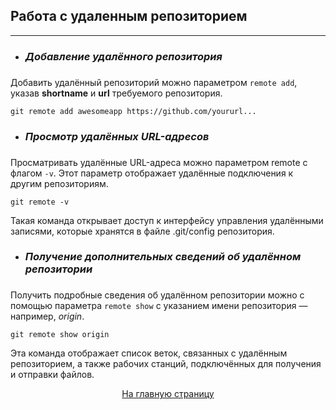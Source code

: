 ## Работа с удаленным репозиторием
---
* ___<h3>Добавление удалённого репозитория<h3>___


Добавить удалённый репозиторий можно параметром `remote add`, указав **shortname** и **url** требуемого репозитория.

```bash-
git remote add awesomeapp https://github.com/yoururl...
```

* ___<h3>Просмотр удалённых URL-адресов<h3>___

Просматривать удалённые URL-адреса можно параметром remote с флагом `-v`. Этот параметр отображает удалённые подключения к другим репозиториям.

```bash-
git remote -v
```

Такая команда открывает доступ к интерфейсу управления удалёнными записями, которые хранятся в файле .git/config репозитория.


* ___<h3>Получение дополнительных сведений об удалённом репозитории<h3>___

Получить подробные сведения об удалённом репозитории можно с помощью параметра `remote show` с указанием имени репозитория — например, *origin*.

```bash-
git remote show origin
```

Эта команда отображает список веток, связанных с удалённым репозиторием, а также рабочих станций, подключённых для получения и отправки файлов.
[<center>На главную страницу</center>](../readme.md)